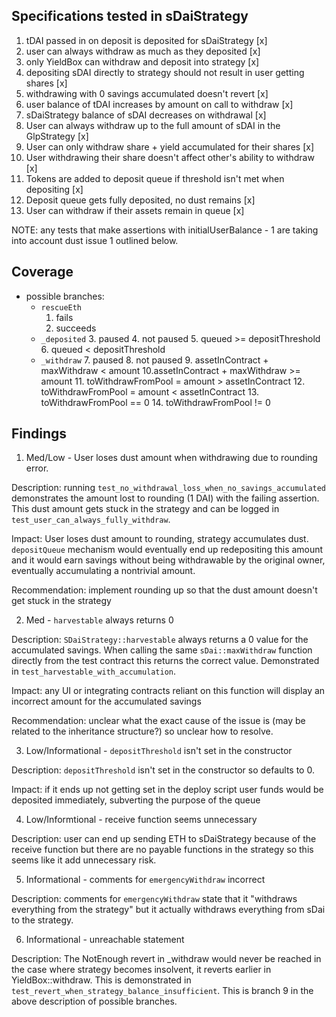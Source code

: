 ## Specifications tested in sDaiStrategy

1. tDAI passed in on deposit is deposited for sDaiStrategy [x]
2. user can always withdraw as much as they deposited [x] 
3. only YieldBox can withdraw and deposit into strategy [x]
4. depositing sDAI directly to strategy should not result in user getting shares [x]
5. withdrawing with 0 savings accumulated doesn't revert [x]
6. user balance of tDAI increases by amount on call to withdraw [x]
7. sDaiStrategy balance of sDAI decreases on withdrawal [x]
8. User can always withdraw up to the full amount of sDAI in the GlpStrategy [x]
9. User can only withdraw share + yield accumulated for their shares [x]
10. User withdrawing their share doesn't affect other's ability to withdraw [x]
11. Tokens are added to deposit queue if threshold isn't met when depositing [x]
12. Deposit queue gets fully deposited, no dust remains [x]
13. User can withdraw if their assets remain in queue [x]

NOTE: any tests that make assertions with initialUserBalance - 1 are taking into account dust issue 1 outlined below. 

## Coverage 

- possible branches: 
    - `rescueEth`
        1. fails
        2. succeeds
    - `_deposited`
        3. paused
        4. not paused
            5. queued >= depositThreshold
            6. queued < depositThreshold
    - `_withdraw`
        7. paused
        8. not paused
            9. assetInContract + maxWithdraw < amount
            10.assetInContract + maxWithdraw >= amount
                11. toWithdrawFromPool = amount > assetInContract
                12. toWithdrawFromPool = amount < assetInContract
            13. toWithdrawFromPool == 0
            14. toWithdrawFromPool != 0


## Findings 

1. Med/Low - User loses dust amount when withdrawing due to rounding error.

Description: running `test_no_withdrawal_loss_when_no_savings_accumulated` demonstrates the amount lost to rounding (1 DAI) with the failing assertion. This dust amount gets stuck in the strategy and can be logged in `test_user_can_always_fully_withdraw`. 

Impact: User loses dust amount to rounding, strategy accumulates dust. `depositQueue` mechanism would eventually end up redepositing this amount and it would earn savings without being withdrawable by the original owner, eventually accumulating a nontrivial amount.

Recommendation: implement rounding up so that the dust amount doesn't get stuck in the strategy

2. Med - `harvestable` always returns 0 

Description: `SDaiStrategy::harvestable` always returns a 0 value for the accumulated savings. When calling the same `sDai::maxWithdraw` function directly from the test contract this returns the correct value. Demonstrated in `test_harvestable_with_accumulation`.

Impact: any UI or integrating contracts reliant on this function will display an incorrect amount for the accumulated savings

Recommendation: unclear what the exact cause of the issue is (may be related to the inheritance structure?) so unclear how to resolve.

3. Low/Informational - `depositThreshold` isn't set in the constructor 

Description: `depositThreshold` isn't set in the constructor so defaults to 0.

Impact: if it ends up not getting set in the deploy script user funds would be deposited immediately, subverting the purpose of the queue

4. Low/Informtional - receive function seems unnecessary

Description: user can end up sending ETH to sDaiStrategy because of the receive function but there are no payable functions in the strategy so this seems like it add unnecessary risk.  

5. Informational - comments for `emergencyWithdraw` incorrect

Description: comments for `emergencyWithdraw` state that it "withdraws everything from the strategy" but it actually withdraws everything from sDai to the strategy.

6. Informational - unreachable statement 

Description: The NotEnough revert in _withdraw would never be reached in the case where strategy becomes insolvent, it reverts earlier in YieldBox::withdraw. This is demonstrated in `test_revert_when_strategy_balance_insufficient`. This is branch 9 in the above description of possible branches.
